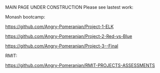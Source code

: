 MAIN PAGE UNDER CONSTRUCTION
Please see lastest work:

Monash bootcamp:

https://github.com/Angry-Pomeranian/Project-1-ELK

https://github.com/Angry-Pomeranian/Project-2-Red-vs-Blue

https://github.com/Angry-Pomeranian/Project-3--Final

RMIT:

https://github.com/Angry-Pomeranian/RMIT-PROJECTS-ASSESSMENTS
